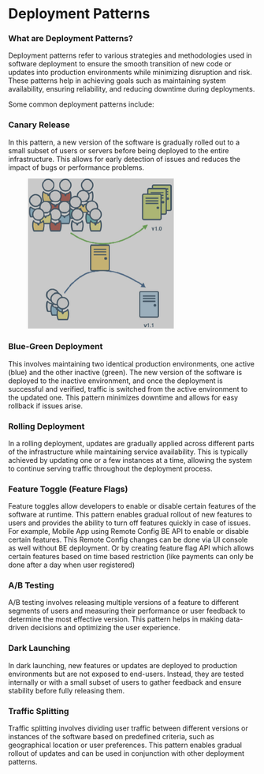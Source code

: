 # Deployment Patterns

### What are Deployment Patterns?

Deployment patterns refer to various strategies and methodologies used in software deployment to ensure the smooth transition of new code or updates into production environments while minimizing disruption and risk. These patterns help in achieving goals such as maintaining system availability, ensuring reliability, and reducing downtime during deployments.

Some common deployment patterns include:

### **Canary Release**&#x20;

In this pattern, a new version of the software is gradually rolled out to a small subset of users or servers before being deployed to the entire infrastructure. This allows for early detection of issues and reduces the impact of bugs or performance problems.

<figure><img src="../.gitbook/assets/image (60).png" alt="" width="296"><figcaption></figcaption></figure>

### **Blue-Green Deployment**&#x20;

This involves maintaining two identical production environments, one active (blue) and the other inactive (green). The new version of the software is deployed to the inactive environment, and once the deployment is successful and verified, traffic is switched from the active environment to the updated one. This pattern minimizes downtime and allows for easy rollback if issues arise.

### **Rolling Deployment**

In a rolling deployment, updates are gradually applied across different parts of the infrastructure while maintaining service availability. This is typically achieved by updating one or a few instances at a time, allowing the system to continue serving traffic throughout the deployment process.

### **Feature Toggle (Feature Flags)**&#x20;

Feature toggles allow developers to enable or disable certain features of the software at runtime. This pattern enables gradual rollout of new features to users and provides the ability to turn off features quickly in case of issues. For example, Mobile App using Remote Config BE API to enable or disable certain features. This Remote Config changes can be done via UI console as well without BE deployment. Or by creating feature flag API which allows certain features based on time based restriction (like payments can only be done after a day when user registered)

### **A/B Testing**&#x20;

A/B testing involves releasing multiple versions of a feature to different segments of users and measuring their performance or user feedback to determine the most effective version. This pattern helps in making data-driven decisions and optimizing the user experience.

### **Dark Launching**&#x20;

In dark launching, new features or updates are deployed to production environments but are not exposed to end-users. Instead, they are tested internally or with a small subset of users to gather feedback and ensure stability before fully releasing them.

### **Traffic Splitting**

Traffic splitting involves dividing user traffic between different versions or instances of the software based on predefined criteria, such as geographical location or user preferences. This pattern enables gradual rollout of updates and can be used in conjunction with other deployment patterns.
